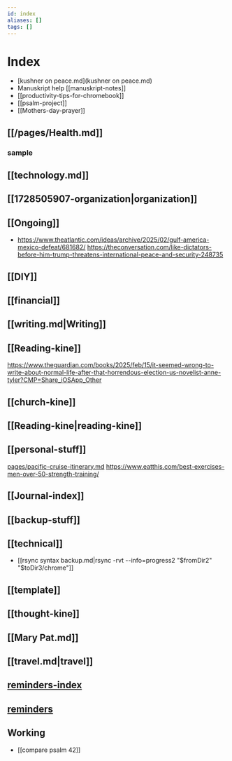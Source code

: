 ```yaml
---
id: index
aliases: []
tags: []
---
```


# Index

- [kushner on peace.md](kushner on peace.md)
- Manuskript help [[manuskript-notes]]
- [[productivity-tips-for-chromebook]]
- [[psalm-project]]
- [[Mothers-day-prayer]]
## [[/pages/Health.md]]

### sample

## [[technology.md]]
## [[1728505907-organization|organization]]
## [[Ongoing]]
- https://www.theatlantic.com/ideas/archive/2025/02/gulf-america-mexico-defeat/681682/
https://theconversation.com/like-dictators-before-him-trump-threatens-international-peace-and-security-248735
## [[DIY]]
## [[financial]]
## [[writing.md|Writing]]
## [[Reading-kine]]
https://www.theguardian.com/books/2025/feb/15/it-seemed-wrong-to-write-about-normal-life-after-that-horrendous-election-us-novelist-anne-tyler?CMP=Share_iOSApp_Other
## [[church-kine]]
## [[Reading-kine|reading-kine]]
## [[personal-stuff]]
[pages/pacific-cruise-itinerary.md](pacific-cruise-itinerary-with-graphic.md)
https://www.eatthis.com/best-exercises-men-over-50-strength-training/
## [[Journal-index]]
## [[backup-stuff]]
## [[technical]]

- [[rsync syntax backup.md|rsync -rvt --info=progress2  "$fromDir2"  "$toDir3/chrome"]] 

## [[template]]
## [[thought-kine]]
## [[Mary Pat.md]]

## [[travel.md|travel]] 
## [reminders-index](reminders-index.md)
## [reminders](reminders.md)
## Working
- [[compare psalm 42]]
